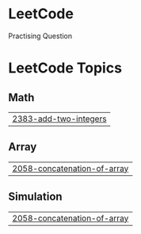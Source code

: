 # LeetCode
Practising Question

<!---LeetCode Topics Start-->
# LeetCode Topics
## Math
|  |
| ------- |
| [2383-add-two-integers](https://github.com/mohd-ch/LeetCode/tree/master/2383-add-two-integers) |
## Array
|  |
| ------- |
| [2058-concatenation-of-array](https://github.com/mohd-ch/LeetCode/tree/master/2058-concatenation-of-array) |
## Simulation
|  |
| ------- |
| [2058-concatenation-of-array](https://github.com/mohd-ch/LeetCode/tree/master/2058-concatenation-of-array) |
<!---LeetCode Topics End-->